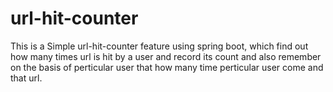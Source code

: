 # url-hit-counter
This is a Simple url-hit-counter feature using spring boot, which find out how many times url is hit by a user and record its count and also remember on the basis of perticular user that how many time perticular user come and that url.
